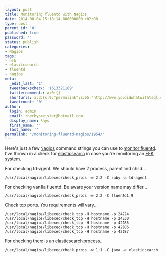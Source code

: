 ```yaml
---
layout: post
title: Monitoring fluentd with Nagios
date: 2014-08-04 15:18:14.000000000 +02:00
type: post
parent_id: '0'
published: true
password: ''
status: publish
categories:
- Nagios
tags:
- efk
- elasticsearch
- fluentd
- nagios
meta:
  _edit_last: '1'
  tweetbackscheck: '1613321189'
  twittercomments: a:0:{}
  shorturls: a:3:{s:9:"permalink";s:65:"http://www.youdidwhatwithtsql.com/monitoring-fluentd-nagios/1954/";s:7:"tinyurl";s:26:"http://tinyurl.com/nmb8wmk";s:4:"isgd";s:19:"http://is.gd/TomAtJ";}
  tweetcount: '0'
author:
  login: admin
  email: therhysmeister@hotmail.com
  display_name: Rhys
  first_name: ''
  last_name: ''
permalink: "/monitoring-fluentd-nagios/1954/"
---
```

Here's just a few [Nagios](http://www.nagios.org/ "Nagios") command strings you can use to [monitor&nbsp;fluentd](http://docs.fluentd.org/articles/monitoring "Monitoring fluentd"). I've thrown in a check for [elasticsearch](http://www.elasticsearch.org/ "elasticsearch") in case you're monitoring an [EFK](http://docs.fluentd.org/articles/free-alternative-to-splunk-by-fluentd "EFK") system.

For checking td-agent. We should have 2 process, parent and child...

```
/usr/local/nagios/libexec/check_procs -w 2:2 -C ruby -a td-agent
```

For checking vanilla fluentd. Be aware your version name may differ...

```
/usr/local/nagios/libexec/check_procs -w 2:2 -C fluentd1.9
```

Check tcp ports. You requirements will vary...

```
/usr/local/nagios/libexec/check_tcp -H hostname -p 24224
/usr/local/nagios/libexec/check_tcp -H hostname -p 24230
/usr/local/nagios/libexec/check_tcp -H hostname -p 42185
/usr/local/nagios/libexec/check_tcp -H hostname -p 42186
/usr/local/nagios/libexec/check_tcp -H hostname -p 42187
```

For checking there is an elasticsearch process..

```
/usr/local/nagios/libexec/check_procs -w 1:1 -C java -a elasticsearch
```
